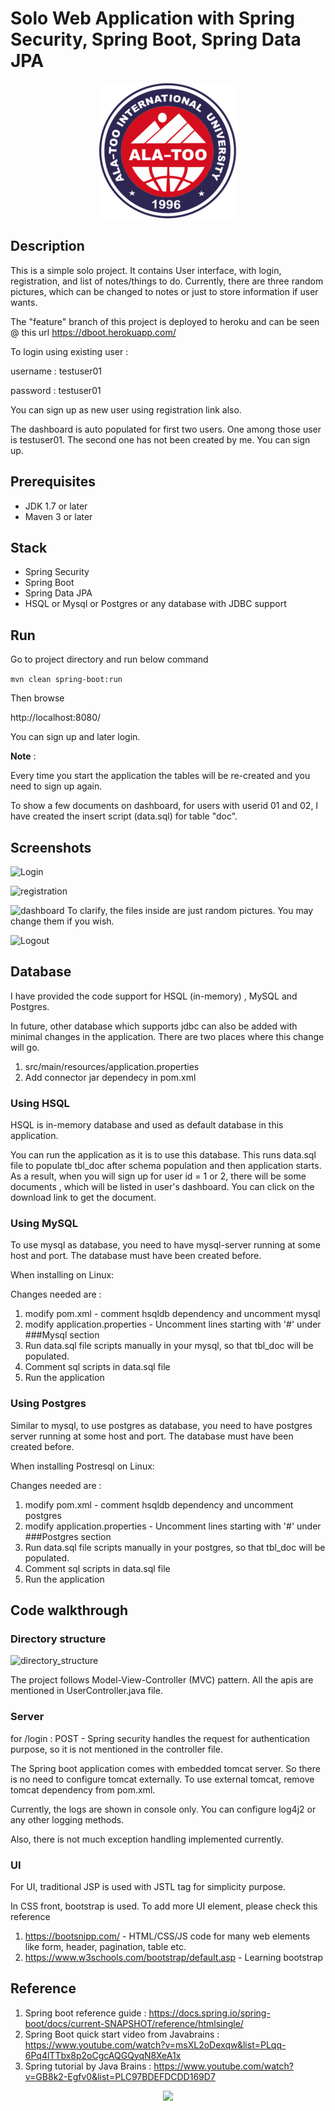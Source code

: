 # Solo Web Application with Spring Security, Spring Boot, Spring Data JPA

<p align="center">
  <img src="logo%20alatoo.png">
</p>

## Description
This is a simple solo project. It contains User interface, with login, registration, and list of notes/things to do. Currently, there are three random pictures, which can be changed to notes or just to store information if user wants. 

The "feature" branch of this project is deployed to heroku and can be seen @ this url https://dboot.herokuapp.com/

To login using existing user :

username : testuser01

password : testuser01

You can sign up as new user using registration link also.

The dashboard is auto populated for first two users. One among those user is testuser01. The second one has not been created by me. You can sign up.

## Prerequisites

- JDK 1.7 or later
- Maven 3 or later

## Stack
- Spring Security
- Spring Boot
- Spring Data JPA
- HSQL or Mysql or Postgres or any database with JDBC support

## Run

Go to project directory and run below command

```mvn clean spring-boot:run```

Then browse

http://localhost:8080/

You can sign up and later login.

**Note** : 

Every time you start the application the tables will be re-created and you need to sign up again.

To show a few documents on dashboard, for users with userid 01 and 02, I have created the insert script (data.sql) for table "doc".

## Screenshots

![Login](https://i.imgur.com/PBOfEoH.png)



![registration](https://i.imgur.com/QyQD9Oz.png)



![dashboard](https://i.imgur.com/6xsAVkw.png)
To clarify, the files inside are just random pictures. You may change them if you wish.


![Logout](https://i.imgur.com/Kly5k1Q.png)

## Database

I have provided the code support for HSQL (in-memory) , MySQL and Postgres.

In future, other database which supports jdbc can also be added with minimal changes in the application. There are two places where this change will go.

1. src/main/resources/application.properties
2. Add connector jar dependecy in pom.xml

### Using HSQL

HSQL is in-memory database and used as default database in this application.

You can run the application as it is to use this database. This runs data.sql file to populate tbl_doc after schema population and then application starts. As a result, when you will sign up for user id = 1 or 2, there will be some documents , which will be listed in user's dashboard. You can click on the download link to get the document.

### Using MySQL

To use mysql as database, you need to have mysql-server running at some host and port. The database must have been created before.

When installing on Linux:

Changes needed are :

1. modify pom.xml - comment hsqldb dependency and uncomment mysql
2. modify application.properties - Uncomment lines starting with '#' under ###Mysql section
3. Run data.sql file scripts manually in your mysql, so that tbl_doc will be populated.
4. Comment sql scripts in data.sql file
5. Run the application

### Using Postgres

Similar to mysql, to use postgres as database, you need to have postgres server running at some host and port. The database must have been created before.

When installing Postresql on Linux:

Changes needed are :

1. modify pom.xml - comment hsqldb dependency and uncomment postgres
2. modify application.properties - Uncomment lines starting with '#' under ###Postgres section
3. Run data.sql file scripts manually in your postgres, so that tbl_doc will be populated.
4. Comment sql scripts in data.sql file
5. Run the application

## Code walkthrough

### Directory structure

![directory_structure](https://i.imgur.com/iO5AOLW.png)

The project follows Model-View-Controller (MVC) pattern. All the apis are mentioned in UserController.java file.

### Server

for /login : POST - Spring security handles the request for authentication purpose, so it is not mentioned in the controller file.

The Spring boot application comes with embedded tomcat server. So there is no need to configure tomcat externally. To use external tomcat, remove tomcat dependency from pom.xml.

Currently, the logs are shown in console only. You can configure log4j2 or any other logging methods.

Also, there is not much exception handling implemented currently.

### UI

For UI, traditional JSP is used with JSTL tag  for simplicity purpose.

In CSS front, bootstrap is used. To add more UI element, please check this reference

1. https://bootsnipp.com/ - HTML/CSS/JS code for many web elements like form, header, pagination, table etc.
2. https://www.w3schools.com/bootstrap/default.asp - Learning bootstrap



## Reference

1. Spring boot reference guide : https://docs.spring.io/spring-boot/docs/current-SNAPSHOT/reference/htmlsingle/
2. Spring Boot quick start video from Javabrains : https://www.youtube.com/watch?v=msXL2oDexqw&list=PLqq-6Pq4lTTbx8p2oCgcAQGQyqN8XeA1x
3. Spring tutorial by Java Brains : https://www.youtube.com/watch?v=GB8k2-Egfv0&list=PLC97BDEFDCDD169D7

<p align="center">
  <img src="logo.png">
</p>
